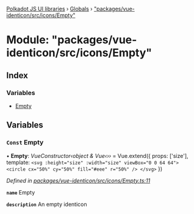 [Polkadot JS UI libraries](../README.md) › [Globals](../globals.md) › ["packages/vue-identicon/src/icons/Empty"](_packages_vue_identicon_src_icons_empty_.md)

# Module: "packages/vue-identicon/src/icons/Empty"

## Index

### Variables

* [Empty](_packages_vue_identicon_src_icons_empty_.md#const-empty)

## Variables

### `Const` Empty

• **Empty**: *VueConstructor‹object & Vue‹››* = Vue.extend({
  props: ['size'],
  template: `
    <svg :height="size" :width="size" viewBox="0 0 64 64">
      <circle cx="50%" cy="50%" fill="#eee" r="50%" />
    </svg>
  `
})

*Defined in [packages/vue-identicon/src/icons/Empty.ts:11](https://github.com/polkadot-js/ui/blob/5bd2b3c/packages/vue-identicon/src/icons/Empty.ts#L11)*

**`name`** Empty

**`description`** An empty identicon
